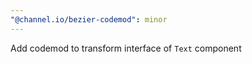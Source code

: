 ```yaml
---
"@channel.io/bezier-codemod": minor
---
```


Add codemod to transform interface of `Text` component
